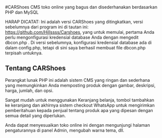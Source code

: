 #CARShoes
CMS toko online yang bagus dan disederhanakan berdasarkan PHP dan MySQL

HARAP DICATAT: Ini adalah versi CARShoes yang ditingkatkan, versi sebelumnya dari program ini di tautan ini: https://github.com/Hillssss/Carshoes, yang untuk memulai, pertama Anda perlu mengonfigurasi kredensial database Anda dengan mengedit dbcon.php . Di versi sebelumnya, konfigurasi kredensial database ada di dalam config.php, tetapi di sini saya berhasil membuat file dbcon.php terpisah untuknya.

## Tentang CARShoes
 
Perangkat lunak PHP ini adalah sistem CMS yang ringan dan sederhana yang memungkinkan Anda memposting produk dengan gambar, deskripsi, harga, jumlah, dan opsi.

Sangat mudah untuk menggunakan Keranjang belanja, tombol tambahkan ke keranjang dan akhirnya sistem checkout WhatsApp untuk mengirimkan pemberitahuan kepada penjual tentang produk apa yang dipesan dengan semua detail yang diperlukan.

Anda dapat menyesuaikan toko online ini dengan mengunjungi halaman pengaturannya di panel Admin, mengubah warna tema, dll.